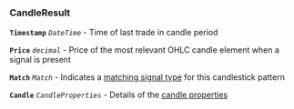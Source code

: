 ### CandleResult

**`Timestamp`** _`DateTime`_ - Time of last trade in candle period

**`Price`** _`decimal`_ - Price of the most relevant OHLC candle element when a signal is present

**`Match`** _`Match`_ - Indicates a [matching signal type]({{site.baseurl}}/guide/#match) for this candlestick pattern

**`Candle`** _`CandleProperties`_ - Details of the [candle properties]({{site.baseurl}}/guide/#candle)
